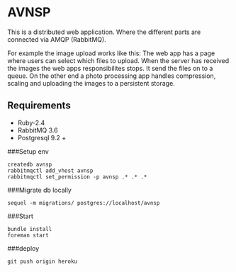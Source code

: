AVNSP
=========
This is a distributed web application. Where the different parts are connected via AMQP (RabbitMQ).

For example the image upload works like this:
The web app has a page where users can select which files to upload.
When the server has received the images the web apps responsibilites stops. It send the files on to a queue.
On the other end a photo processing app handles compression, scaling and uploading the images to a persistent storage.

Requirements
------------
* Ruby-2.4
* RabbitMQ 3.6
* Postgresql 9.2 +

###Setup env
```
createdb avnsp
rabbitmqctl add_vhost avnsp
rabbitmqctl set_permission -p avnsp .* .* .*
```
###Migrate db locally
```
sequel -m migrations/ postgres://localhost/avnsp
```
###Start
```
bundle install
foreman start
```

###deploy


```
git push origin heroku
```
